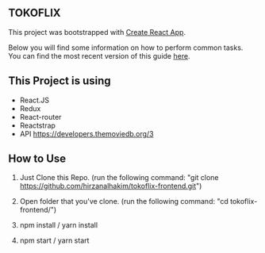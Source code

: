 ## TOKOFLIX

This project was bootstrapped with [Create React App](https://github.com/facebookincubator/create-react-app).

Below you will find some information on how to perform common tasks.<br>
You can find the most recent version of this guide [here](https://github.com/facebookincubator/create-react-app/blob/master/packages/react-scripts/template/README.md).

## This Project is using

- React.JS
- Redux
- React-router
- Reactstrap
- API https://developers.themoviedb.org/3

## How to Use

1. Just Clone this Repo. (run the following command:  "git clone https://github.com/hirzanalhakim/tokoflix-frontend.git")

2. Open folder that you've clone. (run the following command: "cd tokoflix-frontend/")

3. npm install / yarn install

4. npm start / yarn start

